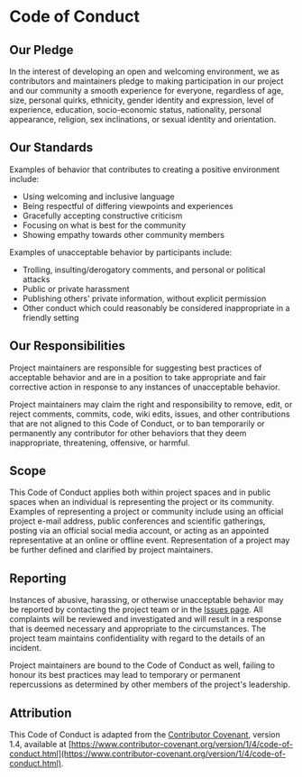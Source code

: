 # Code of Conduct

## Our Pledge

In the interest of developing an open and welcoming environment, we as contributors and maintainers pledge to making participation in our project and our community a smooth experience for everyone, regardless of age, size, personal quirks, ethnicity, gender identity and expression, level of experience, education, socio-economic status, nationality, personal appearance, religion, sex inclinations, or sexual identity and orientation.

## Our Standards

Examples of behavior that contributes to creating a positive environment include:

- Using welcoming and inclusive language
- Being respectful of differing viewpoints and experiences
- Gracefully accepting constructive criticism
- Focusing on what is best for the community
- Showing empathy towards other community members

Examples of unacceptable behavior by participants include:

- Trolling, insulting/derogatory comments, and personal or political attacks
- Public or private harassment
- Publishing others' private information, without explicit permission
- Other conduct which could reasonably be considered inappropriate in a friendly setting

## Our Responsibilities

Project maintainers are responsible for suggesting best practices of acceptable behavior and are in a position to take appropriate and fair corrective action in response to any instances of unacceptable behavior.

Project maintainers may claim the right and responsibility to remove, edit, or reject comments, commits, code, wiki edits, issues, and other contributions that are not aligned to this Code of Conduct, or to ban temporarily or permanently any contributor for other behaviors that they deem inappropriate, threatening, offensive, or harmful.

## Scope

This Code of Conduct applies both within project spaces and in public spaces when an individual is representing the project or its community. Examples of representing a project or community include using an official project e-mail address, public conferences and scientific gatherings, posting via an official social media account, or acting as an appointed representative at an online or offline event. Representation of a project may be further defined and clarified by project maintainers.

## Reporting

Instances of abusive, harassing, or otherwise unacceptable behavior may be reported by contacting the project team or in the [Issues page](https://github.com/kumiori/irrevolutions/issues). All complaints will be reviewed and investigated and will result in a response that is deemed necessary and appropriate to the circumstances. The project team maintains confidentiality with regard to the details of an incident. 

Project maintainers are bound to the Code of Conduct as well, failing to honour its best practices may lead to temporary or permanent repercussions as determined by other members of the project's leadership.

## Attribution

This Code of Conduct is adapted from the [Contributor Covenant](https://www.contributor-covenant.org), version 1.4, available at [https://www.contributor-covenant.org/version/1/4/code-of-conduct.html](https://www.contributor-covenant.org/version/1/4/code-of-conduct.html).